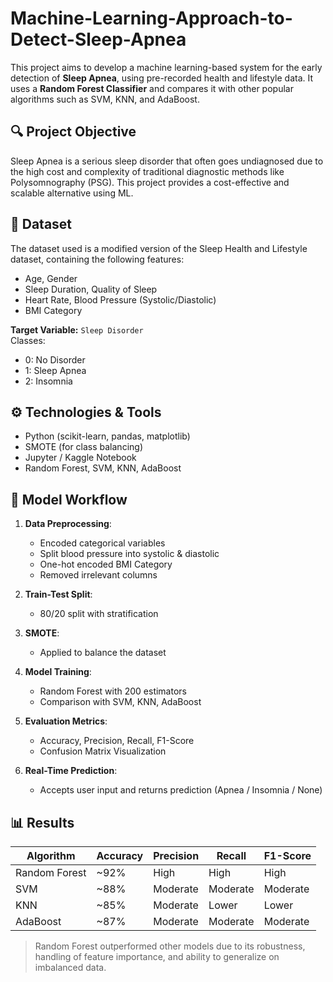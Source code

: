 # Machine-Learning-Approach-to-Detect-Sleep-Apnea

This project aims to develop a machine learning-based system for the early detection of **Sleep Apnea**, using pre-recorded health and lifestyle data. It uses a **Random Forest Classifier** and compares it with other popular algorithms such as SVM, KNN, and AdaBoost.

## 🔍 Project Objective
Sleep Apnea is a serious sleep disorder that often goes undiagnosed due to the high cost and complexity of traditional diagnostic methods like Polysomnography (PSG). This project provides a cost-effective and scalable alternative using ML.

## 📁 Dataset
The dataset used is a modified version of the Sleep Health and Lifestyle dataset, containing the following features:
- Age, Gender
- Sleep Duration, Quality of Sleep
- Heart Rate, Blood Pressure (Systolic/Diastolic)
- BMI Category

**Target Variable:** `Sleep Disorder`  
Classes:
- 0: No Disorder
- 1: Sleep Apnea
- 2: Insomnia

## ⚙️ Technologies & Tools
- Python (scikit-learn, pandas, matplotlib)
- SMOTE (for class balancing)
- Jupyter / Kaggle Notebook
- Random Forest, SVM, KNN, AdaBoost

## 🧪 Model Workflow

1. **Data Preprocessing**:
   - Encoded categorical variables
   - Split blood pressure into systolic & diastolic
   - One-hot encoded BMI Category
   - Removed irrelevant columns

2. **Train-Test Split**:
   - 80/20 split with stratification

3. **SMOTE**:
   - Applied to balance the dataset

4. **Model Training**:
   - Random Forest with 200 estimators
   - Comparison with SVM, KNN, AdaBoost

5. **Evaluation Metrics**:
   - Accuracy, Precision, Recall, F1-Score
   - Confusion Matrix Visualization

6. **Real-Time Prediction**:
   - Accepts user input and returns prediction (Apnea / Insomnia / None)

## 📊 Results

| Algorithm      | Accuracy | Precision | Recall | F1-Score |
|----------------|----------|-----------|--------|----------|
| Random Forest  | ~92%     | High      | High   | High     |
| SVM            | ~88%     | Moderate  | Moderate | Moderate |
| KNN            | ~85%     | Moderate  | Lower  | Lower    |
| AdaBoost       | ~87%     | Moderate  | Moderate | Moderate |

> Random Forest outperformed other models due to its robustness, handling of feature importance, and ability to generalize on imbalanced data.


